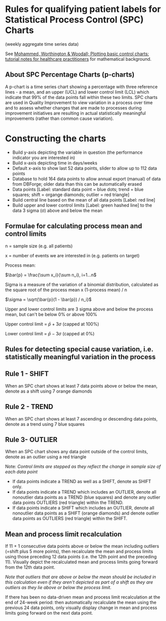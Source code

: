 # Rules for qualifying patient labels for Statistical Process Control (SPC) Charts

(weekly aggregate time series data)

See [Mohammed, Worthington & Woodall; Plotting basic control charts: tutorial notes for healthcare practitioners](https://qualitysafety.bmj.com/content/17/2/137) for mathematical background.

## About SPC Percentage Charts (p-charts)
A p-chart is a time series chart showing a percentage with three reference lines - a mean, and an upper (UCL) and lower control limit (LCL) which indicate that 99% of the data points fall within these two limits. SPC charts are used in Quality Improvement to view variation in a process over time and to assess whether changes that are made to processes during improvement initiatives are resulting in actual statistically meaningful improvements (rather than common cause variation).

# Constructing the charts

* Build y-axis depicting the variable in question (the performance indicator you are interested in)
* Build x-axis depicting time in days/weeks
* Default x-axis to show last 52 data points, slider to allow up to 112 data points
* Database to hold 164 data points to allow annual export (manual) of data from DBForge; older data than this can be automatically erased
* Data points [Label: standard data point = blue dots; trend = blue squares; shift = organge diamonds; outlier = red triangle]
* Build central line based on the mean of all data points [Label: red line]
* Build upper and lower control limits [Label: green hashed line] to the data 3 sigma (σ) above and below the mean

## Formulae for calculating process mean and control limits

n = sample size (e.g. all patients)

x = number of events we are interested in (e.g. patients on target)

Process mean:

$\bar{p} = \frac{\sum x_i}{\sum n_i}, i=1...n$

Sigma is a measure of the variation of a binomial distribution, calculated as the square root of the process mean x (1-process mean) / n

$\sigma = \sqrt{\bar{p}(1 - \bar{p}) / n_i}$

Upper and lower control limits are 3 sigma above and below the process mean, but can't be below 0% or above 100%

Upper control limit = $\bar{p} + 3 \sigma$ (capped at 100%)

Lower control limit = $\bar{p} - 3 \sigma$ (capped at 0%)



## Rules for detecting special cause variation, i.e. statistically meaningful variation in the process

## Rule 1 - SHIFT 

When an SPC chart shows at least 7 data points above or below the mean, denote as a shift using 7 orange diamonds  

## Rule 2 - TREND  

When an SPC chart shows at least 7 ascending or descending data points, denote as a trend using 7 blue squares  

## Rule 3- OUTLIER 

When an SPC chart shows any data point outside of the control limits, denote as an outlier using a red triangle  

Note: *Control limits are stepped as they reflect the change in sample size of each data point* 

- If data points indicate a TREND as well as a  SHIFT, denote as SHIFT only. 
- If data points indicate a TREND which includes an OUTLIER, denote all nonoutlier data points as a TREND (blue squares) and denote any outlier data points OUTLIERS (red triangle) within the TREND. 
- If data points indicate a SHIFT which includes an OUTLIER, denote all nonoutlier data points as a SHIFT (orange diamonds) and denote outlier data points as OUTLIERS (red triangle) within the SHIFT. 

## Mean and process limit recalculation
If 11 + 1 consecutive data points above or below the mean including outliers (=shift plus 5 more points), then recalculate the mean and process limits using those preceding 12 data points (i.e. the 12th point and the preceding 11). Visually depict the recalculated mean and process limits going forward from the 12th data point. 

*Note that outliers that are above or below the mean should be included in this calculation even if they aren't depicted as part of a shift as they are outliers as they lie above or below the process limit.* 

If there has been no data-driven mean and process limit recalculation at the end of 24-week period: then automatically recalculate the mean using the previous 24 data points, only visually display change in mean and process limits going forward on the next data point.

